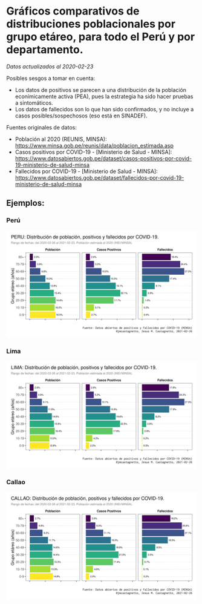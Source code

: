 # Gráficos comparativos de distribuciones poblacionales por grupo etáreo, para todo el Perú y por departamento.

*Datos actualizados al 2020-02-23*

Posibles sesgos a tomar en cuenta:

- Los datos de positivos se parecen a una distribución de la población econímicamente activa (PEA), pues la estrategia ha sido hacer pruebas a sintomáticos.
- Los datos de fallecidos son lo que han sido confirmados, y no incluye a casos posibles/sospechosos (eso está en SINADEF).

Fuentes originales de datos:

- Población al 2020 (REUNIS, MINSA): https://www.minsa.gob.pe/reunis/data/poblacion_estimada.asp
- Casos positivos por COVID-19 - [Ministerio de Salud - MINSA]: https://www.datosabiertos.gob.pe/dataset/casos-positivos-por-covid-19-ministerio-de-salud-minsa
- Fallecidos por COVID-19 - [Ministerio de Salud - MINSA]: https://www.datosabiertos.gob.pe/dataset/fallecidos-por-covid-19-ministerio-de-salud-minsa

## Ejemplos:

### Perú

![Perú](plots/20210226-peru-poblacion-positivos-fallecidos-dist.png)


### Lima

![Lima](plots/20210226-lima-poblacion-positivos-fallecidos-dist.png)

### Callao

![Callao](plots/20210226-callao-poblacion-positivos-fallecidos-dist.png)